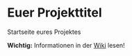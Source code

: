 Euer Projekttitel
===========

Startseite eures Projektes

**Wichtig:** Informationen in der [Wiki](../wikis/home) lesen!

